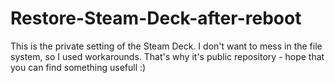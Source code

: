 # Restore-Steam-Deck-after-reboot
This is the private setting of the Steam Deck. I don't want to mess in the file system, so I used workarounds. That's why it's public repository - hope that you can find something usefull :)
